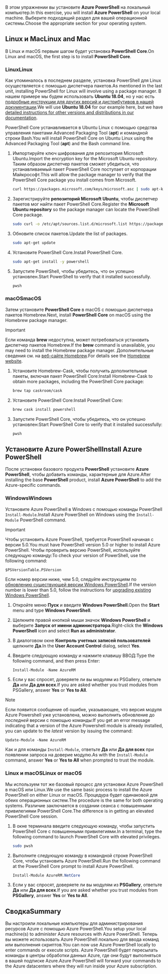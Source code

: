 <span data-ttu-id="4904c-101">В этом упражнении вы установите **Azure PowerShell** на локальный компьютер.</span><span class="sxs-lookup"><span data-stu-id="4904c-101">In this exercise, you will install **Azure PowerShell** on your local machine.</span></span> <span data-ttu-id="4904c-102">Выберите подходящий раздел для вашей операционной системы.</span><span class="sxs-lookup"><span data-stu-id="4904c-102">Choose the appropriate section for your operating system.</span></span>

## <a name="linux-and-mac"></a><span data-ttu-id="4904c-103">Linux и Mac</span><span class="sxs-lookup"><span data-stu-id="4904c-103">Linux and Mac</span></span>
<span data-ttu-id="4904c-104">В Linux и macOS первым шагом будет установка **PowerShell Core**.</span><span class="sxs-lookup"><span data-stu-id="4904c-104">On Linux and macOS, the first step is to install **PowerShell Core**.</span></span>

### <a name="linux"></a><span data-ttu-id="4904c-105">Linux</span><span class="sxs-lookup"><span data-stu-id="4904c-105">Linux</span></span>
<span data-ttu-id="4904c-106">Как упоминалось в последнем разделе, установка PowerShell для Linux осуществляется с помощью диспетчера пакетов.</span><span class="sxs-lookup"><span data-stu-id="4904c-106">As mentioned in the last unit, installing PowerShell for Linux will involve using a package manager.</span></span> <span data-ttu-id="4904c-107">В нашем примере мы будем использовать **Ubuntu 18.04**, но у нас есть [подробные инструкции для других версий и дистрибутивов в нашей документации](https://docs.microsoft.com/powershell/scripting/setup/installing-powershell-core-on-linux).</span><span class="sxs-lookup"><span data-stu-id="4904c-107">We will use **Ubuntu 18.04** for our example here, but we have [detailed instructions for other versions and distributions in our documentation](https://docs.microsoft.com/powershell/scripting/setup/installing-powershell-core-on-linux).</span></span>

<span data-ttu-id="4904c-108">PowerShell Core устанавливается в Ubuntu Linux с помощью средства управления пакетами Advanced Packaging Tool (**apt**) и командной строки Bash.</span><span class="sxs-lookup"><span data-stu-id="4904c-108">You will install PowerShell Core on Ubuntu Linux using the Advanced Packaging Tool (**apt**) and the Bash command line.</span></span> 

1. <span data-ttu-id="4904c-109">Импортируйте ключ шифрования для репозитория Microsoft Ubuntu.</span><span class="sxs-lookup"><span data-stu-id="4904c-109">Import the encryption key for the Microsoft Ubuntu repository.</span></span> <span data-ttu-id="4904c-110">Таким образом диспетчер пакетов сможет убедиться, что устанавливаемый пакет PowerShell Core поступает от корпорации Майкрософт.</span><span class="sxs-lookup"><span data-stu-id="4904c-110">This will allow the package manager to verify that the PowerShell Core package you install comes from Microsoft.</span></span>

    ```bash
    curl https://packages.microsoft.com/keys/microsoft.asc | sudo apt-key add -
    ```
1. <span data-ttu-id="4904c-111">Зарегистрируйте **репозиторий Microsoft Ubuntu**, чтобы диспетчер пакетов мог найти пакет PowerShell Core.</span><span class="sxs-lookup"><span data-stu-id="4904c-111">Register the **Microsoft Ubuntu repository** so the package manager can locate the PowerShell Core package.</span></span>

    ```bash
    sudo curl -o /etc/apt/sources.list.d/microsoft.list https://packages.microsoft.com/config/ubuntu/18.04/prod.list
    ```

1. <span data-ttu-id="4904c-112">Обновите список пакетов.</span><span class="sxs-lookup"><span data-stu-id="4904c-112">Update the list of packages.</span></span>

    ```bash
    sudo apt-get update
    ```

1. <span data-ttu-id="4904c-113">Установите PowerShell Core.</span><span class="sxs-lookup"><span data-stu-id="4904c-113">Install PowerShell Core.</span></span>

    ```bash
    sudo apt-get install -y powershell
    ```

1. <span data-ttu-id="4904c-114">Запустите PowerShell, чтобы убедитесь, что он успешно установлен.</span><span class="sxs-lookup"><span data-stu-id="4904c-114">Start PowerShell to verify that it installed successfully.</span></span>

    ```bash
    pwsh
    ```

### <a name="macos"></a><span data-ttu-id="4904c-115">macOS</span><span class="sxs-lookup"><span data-stu-id="4904c-115">macOS</span></span>
<span data-ttu-id="4904c-116">Затем установите **PowerShell Core** в macOS с помощью диспетчера пакетов Homebrew.</span><span class="sxs-lookup"><span data-stu-id="4904c-116">Next, install **PowerShell Core** on macOS using the Homebrew package manager.</span></span>

> [!IMPORTANT]
> <span data-ttu-id="4904c-117">Если команда **brew** недоступна, может потребоваться установить диспетчер пакетов Homebrew.</span><span class="sxs-lookup"><span data-stu-id="4904c-117">If the **brew** command is unavailable, you may need to install the Homebrew package manager.</span></span> <span data-ttu-id="4904c-118">Дополнительные сведения см. на [веб-сайте Homebrew](https://brew.sh/).</span><span class="sxs-lookup"><span data-stu-id="4904c-118">For details see the [Homebrew website](https://brew.sh/).</span></span>

1. <span data-ttu-id="4904c-119">Установите Homebrew-Cask, чтобы получить дополнительные пакеты, включая пакет PowerShell Core:</span><span class="sxs-lookup"><span data-stu-id="4904c-119">Install Homebrew-Cask to obtain more packages, including the PowerShell Core package:</span></span>

    ```bash
    brew tap caskroom/cask
    ```
1. <span data-ttu-id="4904c-120">Установите PowerShell Core:</span><span class="sxs-lookup"><span data-stu-id="4904c-120">Install PowerShell Core:</span></span>

    ```bash
    brew cask install powershell
    ```

1. <span data-ttu-id="4904c-121">Запустите PowerShell Core, чтобы убедитесь, что он успешно установлен:</span><span class="sxs-lookup"><span data-stu-id="4904c-121">Start PowerShell Core to verify that it installed successfully:</span></span>

    ```bash
    pwsh
    ```

## <a name="install-azure-powershell"></a><span data-ttu-id="4904c-122">Установите Azure PowerShell</span><span class="sxs-lookup"><span data-stu-id="4904c-122">Install Azure PowerShell</span></span>
<span data-ttu-id="4904c-123">После установки базового продукта **PowerShell** установите **Azure PowerShell**, чтобы добавить команды, характерные для Azure.</span><span class="sxs-lookup"><span data-stu-id="4904c-123">After installing the base **PowerShell** product, install **Azure PowerShell** to add the Azure-specific commands.</span></span>

### <a name="windows"></a><span data-ttu-id="4904c-124">Windows</span><span class="sxs-lookup"><span data-stu-id="4904c-124">Windows</span></span>
<span data-ttu-id="4904c-125">Установите Azure PowerShell в Windows с помощью команды PowerShell `Install-Module`.</span><span class="sxs-lookup"><span data-stu-id="4904c-125">Install Azure PowerShell on Windows using the `Install-Module` PowerShell command.</span></span>

> [!IMPORTANT]
> <span data-ttu-id="4904c-126">Чтобы установить Azure PowerShell, требуется PowerShell начиная с версии 5.0.</span><span class="sxs-lookup"><span data-stu-id="4904c-126">You must have PowerShell version 5.0 or higher to install Azure PowerShell.</span></span> <span data-ttu-id="4904c-127">Чтобы проверить версию PowerShell, используйте следующую команду:</span><span class="sxs-lookup"><span data-stu-id="4904c-127">To check your version of PowerShell, use the following command:</span></span> 
>
> `$PSVersionTable.PSVersion` 
>
><span data-ttu-id="4904c-128">Если номер версии ниже, чем 5.0, следуйте инструкциям по [обновлению существующей версии Windows PowerShell](https://docs.microsoft.com/powershell/scripting/setup/installing-windows-powershell?view=powershell-6#upgrading-existing-windows-powershell).</span><span class="sxs-lookup"><span data-stu-id="4904c-128">If the version number is lower than 5.0, follow the instructions for [upgrading existing Windows PowerShell](https://docs.microsoft.com/powershell/scripting/setup/installing-windows-powershell?view=powershell-6#upgrading-existing-windows-powershell).</span></span>

1. <span data-ttu-id="4904c-129">Откройте меню **Пуск** и введите **Windows PowerShell**.</span><span class="sxs-lookup"><span data-stu-id="4904c-129">Open the **Start** menu and type **Windows PowerShell**.</span></span>
2. <span data-ttu-id="4904c-130">Щелкните правой кнопкой мыши значок **Windows PowerShell** и выберите **Запуск от имени администратора**.</span><span class="sxs-lookup"><span data-stu-id="4904c-130">Right-click the **Windows PowerShell** icon and select **Run as administrator**.</span></span>
3. <span data-ttu-id="4904c-131">В диалоговом окне **Контроль учетных записей пользователей** щелкните **Да**.</span><span class="sxs-lookup"><span data-stu-id="4904c-131">In the **User Account Control** dialog, select **Yes**.</span></span>
4. <span data-ttu-id="4904c-132">Введите следующую команду и нажмите клавишу ВВОД:</span><span class="sxs-lookup"><span data-stu-id="4904c-132">Type the following command, and then press Enter:</span></span>

    ```powershell
    Install-Module -Name AzureRM
    ```
5. <span data-ttu-id="4904c-133">Если у вас спросят, доверяете ли вы модулям из PSGallery, ответьте **Да** или **Да для всех**.</span><span class="sxs-lookup"><span data-stu-id="4904c-133">If you are asked whether you trust modules from PSGallery, answer **Yes** or **Yes to All**.</span></span>

> [!NOTE]
> <span data-ttu-id="4904c-134">Если появится сообщение об ошибке, указывающее, что версия модуля Azure Powershell уже установлена, можно выполнить обновление до _последней_ версии с помощью команды:</span><span class="sxs-lookup"><span data-stu-id="4904c-134">If you get an error message indicating that a version of the Azure Powershell module is already installed, you can update to the _latest_ version by issuing the command:</span></span>
> 
> `Update-Module -Name AzureRM`
> 
> <span data-ttu-id="4904c-135">Как и для команды `Install-Module`, ответьте **Да** или **Да для всех** при появлении запроса на доверие модулю.</span><span class="sxs-lookup"><span data-stu-id="4904c-135">As with the `Install-Module` command, answer **Yes** or **Yes to All** when prompted to trust the module.</span></span>

### <a name="linux-or-macos"></a><span data-ttu-id="4904c-136">Linux и macOS</span><span class="sxs-lookup"><span data-stu-id="4904c-136">Linux or macOS</span></span>
<span data-ttu-id="4904c-137">Мы используем тот же базовый процесс для установки Azure PowerShell в macOS или Linux.</span><span class="sxs-lookup"><span data-stu-id="4904c-137">We use the same basic process to install the Azure PowerShell on either Linux or macOS.</span></span> <span data-ttu-id="4904c-138">Процедура будет одинаковой для обеих операционных систем.</span><span class="sxs-lookup"><span data-stu-id="4904c-138">The procedure is the same for both operating systems.</span></span> <span data-ttu-id="4904c-139">Различие заключается в создании сеанса с повышенными привилегиями PowerShell Core.</span><span class="sxs-lookup"><span data-stu-id="4904c-139">The difference is in getting an elevated PowerShell Core session.</span></span>

1. <span data-ttu-id="4904c-140">В окне терминала введите следующую команду, чтобы запустить PowerShell Core с повышенными привилегиями.</span><span class="sxs-lookup"><span data-stu-id="4904c-140">In a terminal, type the following command to launch PowerShell Core with elevated privileges.</span></span>

    ```bash
    sudo pwsh
    ```

1. <span data-ttu-id="4904c-141">Выполните следующую команду в командной строке PowerShell Core, чтобы установить Azure PowerShell.</span><span class="sxs-lookup"><span data-stu-id="4904c-141">Run the following command at the PowerShell Core prompt to install Azure PowerShell.</span></span>

    ```powershell
    Install-Module AzureRM.NetCore
    ```

1. <span data-ttu-id="4904c-142">Если у вас спросят, доверяете ли вы модулям из **PSGallery**, ответьте **Да** или **Да для всех**.</span><span class="sxs-lookup"><span data-stu-id="4904c-142">If you are asked whether you trust modules from **PSGallery**, answer **Yes** or **Yes to All**.</span></span>

## <a name="summary"></a><span data-ttu-id="4904c-143">Сводка</span><span class="sxs-lookup"><span data-stu-id="4904c-143">Summary</span></span>
<span data-ttu-id="4904c-144">Вы настроили локальные компьютеры для администрирования ресурсов Azure с помощью Azure PowerShell.</span><span class="sxs-lookup"><span data-stu-id="4904c-144">You setup your local machine(s) to administer Azure resources with Azure PowerShell.</span></span> <span data-ttu-id="4904c-145">Теперь вы можете использовать Azure PowerShell локально для ввода команд или выполнения скриптов.</span><span class="sxs-lookup"><span data-stu-id="4904c-145">You can now use Azure PowerShell locally to enter commands or execute scripts.</span></span> <span data-ttu-id="4904c-146">Azure PowerShell будет пересылать команды в центры обработки данных Azure, где они будут выполняться в вашей подписке Azure.</span><span class="sxs-lookup"><span data-stu-id="4904c-146">Azure PowerShell will forward your commands to the Azure datacenters where they will run inside your Azure subscription.</span></span>